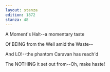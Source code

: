 ```yaml
---
layout: stanza
edition: 1872
stanza: 48
---
```


A Moment's Halt--a momentary taste

Of BEING from the Well amid the Waste--

And LO!--the phantom Caravan has reach'd

The NOTHING it set out from--Oh, make haste!